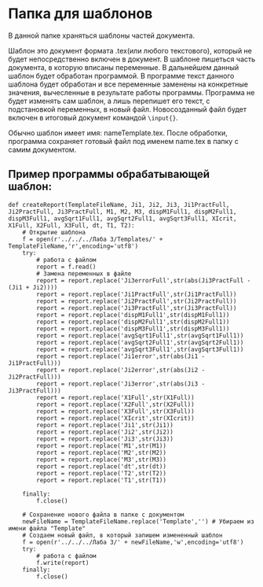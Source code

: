 
# Папка для шаблонов

В данной папке храняться шаблоны частей документа.

Шаблон это документ формата .tex(или любого текстового), который не будет непосредственно включен в документ. В шаблоне пишеться часть документа, в которую вписаны переменные. В дальнейшем данный шаблон будет обработан программой. В программе текст данного шаблона будет обработан и все переменные заменены на конкретные значения, вычесленные в результате работы программы. Программа не будет изменять сам шаблон, а лишь перепишет его текст, с подстановкой переменных, в новый файл. Новосозданный файл будет включен в итоговый документ командой ```\input{}```.


Обычно шаблон имеет имя: nameTemplate.tex. После обработки, программа сохраняет готовый файл под именем name.tex в папку с самим документом.

## Пример программы обрабатывающей шаблон:
```
def createReport(TemplateFileName, Ji1, Ji2, Ji3, Ji1PractFull, Ji2PractFull, Ji3PractFull, M1, M2, M3, dispM1Full1, dispM2Full1, dispM3Full1, avgSqrt1Full1, avgSqrt2Full1, avgSqrt3Full1, XIcrit, X1Full, X2Full, X3Full, dt, T1, T2):
    # Открытие шаблона
    f = open(r'../../../Лаба 3/Templates/' + TemplateFileName,'r',encoding='utf8')    
    try:
        # работа с файлом
        report = f.read()
        # Замена переменных в файле
        report = report.replace('Ji3errorFull',str(abs(Ji3PractFull - (Ji1 + Ji2))))
        report = report.replace('Ji1PractFull',str(Ji1PractFull))
        report = report.replace('Ji2PractFull',str(Ji2PractFull))
        report = report.replace('Ji3PractFull',str(Ji3PractFull))
        report = report.replace('dispM1Full1',str(dispM1Full1))
        report = report.replace('dispM2Full1',str(dispM2Full1))
        report = report.replace('dispM3Full1',str(dispM3Full1))
        report = report.replace('avgSqrt1Full1',str(avgSqrt1Full1))
        report = report.replace('avgSqrt2Full1',str(avgSqrt2Full1))
        report = report.replace('avgSqrt3Full1',str(avgSqrt3Full1))
        report = report.replace('Ji1error',str(abs(Ji1 - Ji1PractFull)))
        report = report.replace('Ji2error',str(abs(Ji2 - Ji2PractFull)))
        report = report.replace('Ji3error',str(abs(Ji3 - Ji3PractFull)))
        report = report.replace('X1Full',str(X1Full))
        report = report.replace('X2Full',str(X2Full))
        report = report.replace('X3Full',str(X3Full))
        report = report.replace('XIcrit',str(XIcrit))
        report = report.replace('Ji1',str(Ji1))
        report = report.replace('Ji2',str(Ji2))
        report = report.replace('Ji3',str(Ji3))
        report = report.replace('M1',str(M1))
        report = report.replace('M2',str(M2))
        report = report.replace('M3',str(M3))
        report = report.replace('dt',str(dt))
        report = report.replace('T2',str(T2))
        report = report.replace('T1',str(T1))
        
    finally:
        f.close()
    
    # Сохранение нового файла в папке с документом
    newFileName = TemplateFileName.replace('Template','') # Убираем из имени файла "Template"
    # Создаем новый файл, в который запишем измененный шаблон
    f = open(r'../../../Лаба 3/' + newFileName,'w',encoding='utf8')
    try:
        # работа с файлом
        f.write(report)        
    finally:
        f.close()
```